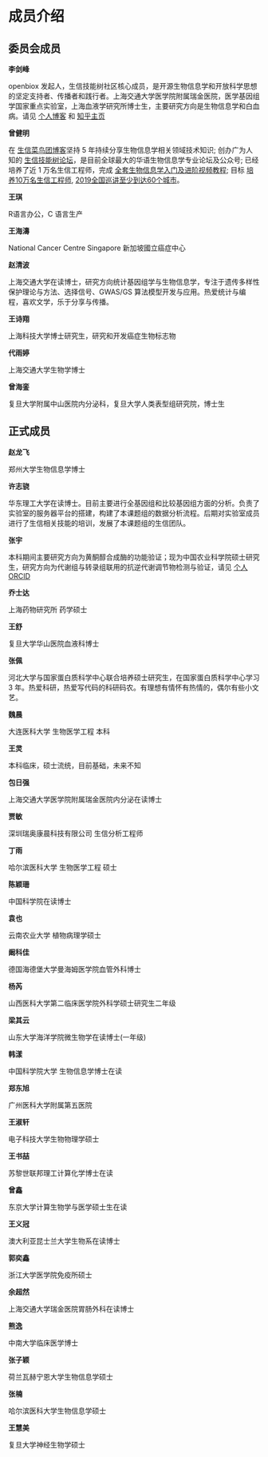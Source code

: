 # 成员介绍

## 委员会成员

**李剑峰**

openbiox 发起人，生信技能树社区核心成员，是开源生物信息学和开放科学思想的坚定支持者、传播者和践行者。上海交通大学医学院附属瑞金医院，医学基因组学国家重点实验室，上海血液学研究所博士生，主要研究方向是生物信息学和白血病。请见
[个人博客](https://life2cloud.com) 和
[知乎主页](https://www.zhihu.com/people/life2cloud)

**曾健明**

在
[生信菜鸟团博客](http://www.bio-info-trainee.com/)坚持 5 年持续分享生物信息学相关领域技术知识;
创办广为人知的
[生信技能树论坛](http://www.biotrainee.com/)，是目前全球最大的华语生物信息学专业论坛及公众号;
已经培养了近 1 万名生信工程师，完成
[全套生物信息学入门及进阶视频教程](https://space.bilibili.com/338686099);
目标
[培养10万名生信工程师](https://mp.weixin.qq.com/s/E9ykuIbc-2Ja9HOY0bn_6g),
[2019全国巡讲至少到达60个城市](https://static.dingtalk.com/media/lALPAuoR5z1wDQ3NA_DNAoA_640_1008.png)。

**王琪**

R语言办公，C 语言生产

**王海濤**

National Cancer Centre Singapore 新加坡國立癌症中心

**赵清波**

上海交通大学在读博士，研究方向统计基因组学与生物信息学，专注于遗传多样性保护理论与方法、选择信号、GWAS/GS 算法模型开发与应用。热爱统计与编程，喜欢文学，乐于分享与传播。

**王诗翔**

上海科技大学博士研究生，研究和开发癌症生物标志物

**代雨婷**

上海交通大学生物学博士

**曾海銮**

复旦大学附属中山医院内分泌科，复旦大学人类表型组研究院，博士生

## 正式成员

**赵龙飞**

郑州大学生物信息学博士

**许志骁**

华东理工大学在读博士。目前主要进行全基因组和比较基因组方面的分析。负责了实验室的服务器平台的搭建，构建了本课题组的数据分析流程。后期对实验室成员进行了生信相关技能的培训，发展了本课题组的生信团队。

**张宇**

本科期间主要研究方向为黄酮醇合成酶的功能验证；现为中国农业科学院硕士研究生，研究方向为代谢组与转录组联用的抗逆代谢调节物检测与验证，请见
[个人 ORCID](https://orcid.org/0000-0001-8506-5222)

**乔士达**

上海药物研究所 药学硕士

**王舒**

复旦大学华山医院血液科博士

**张佩**

河北大学与国家蛋白质科学中心联合培养硕士研究生，在国家蛋白质科学中心学习 3 年。热爱科研，热爱写代码的科研码农。有理想有情怀有热情的，偶尔有些小文艺。

**魏晨**

大连医科大学 生物医学工程 本科

**王灵**

本科临床，硕士流统，目前基础，未来不知

**包日强**

上海交通大学医学院附属瑞金医院内分泌在读博士

**贾敏**

深圳瑞奥康晨科技有限公司 生信分析工程师

**丁雨**

哈尔滨医科大学 生物医学工程 硕士

**陈颖珊**

中国科学院在读博士

**袁也**

云南农业大学 植物病理学硕士

**阚科佳**

德国海德堡大学曼海姆医学院血管外科博士

**杨芮**

山西医科大学第二临床医学院外科学硕士研究生二年级

**梁其云**

山东大学海洋学院微生物学在读博士(一年级)

**韩漾**

中国科学院大学 生物信息学博士在读

**郑东旭**

广州医科大学附属第五医院

**王淑轩**

电子科技大学生物物理学硕士

**王书喆**

苏黎世联邦理工计算化学博士在读

**曾鑫**

东京大学计算生物学与医学硕士生在读

**王义冠**

澳大利亚昆士兰大学生物系在读博士

**郭奕鑫**

浙江大学医学院免疫所硕士

**余超然**

上海交通大学瑞金医院胃肠外科在读博士

**熊逸**

中南大学临床医学博士

**张子颖**

荷兰瓦赫宁恩大学生物信息学硕士

**张楠**

哈尔滨医科大学生物信息学硕士

**王慧美**

复旦大学神经生物学硕士
